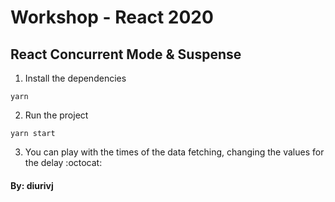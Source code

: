 # Workshop - React 2020

## React Concurrent Mode & Suspense 

1. Install the dependencies

```shell
yarn 
```

2. Run the project
```shell
yarn start
```

3. You can play with the times of the data fetching, changing the values for the delay :octocat:

#### By: diurivj
